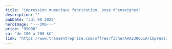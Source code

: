 ```yaml
---
title: "impression numerique fabrication, pose d'enseignes"
description: ""
pubDate: "Jul 08 2022"
heroImage: "---IMG---"
price: "95000"
ca: "de 100 à 200 k€"
link: "https://www.transentreprise.com/offres/fiche/ARA239051A/impression-numerique-fabrication-pose-denseignes/auvergne-rhone-alpes/haute-savoie/genevois-haut-savoyard"
---
```

